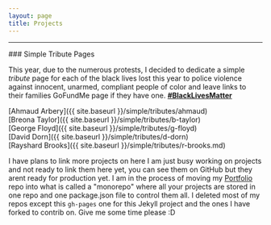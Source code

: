 ```yaml
---
layout: page
title: Projects
---
```

<hr />
<p></p>
### Simple Tribute Pages
  
This year, due to the numerous protests, I decided to dedicate a simple *tribute* page for each of the black lives lost this year to police violence against innocent, unarmed, compliant people of color and leave links to their families GoFundMe page if they have one. [**#BlackLivesMatter**](https://twitter.com/search?q=%23BlackLivesMatter)  

[Ahmaud Arbery]({{ site.baseurl }}/simple/tributes/ahmaud)  
[Breona Taylor]({{ site.baseurl }}/simple/tributes/b-taylor)  
[George Floyd]({{ site.baseurl }}/simple/tributes/g-floyd)  
[David Dorn]({{ site.baseurl }}/simple/tributes/d-dorn)  
[Rayshard Brooks]({{ site.baseurl }}/simple/tributes/r-brooks.md)   
  
I have plans to link more projects on here I am just busy working on projects and not ready to link them here yet, you can see them on GitHub but they arent ready for production yet. I am in the process of moving my [Portfolio]() repo into what is called a "monorepo" where all your projects are stored in one repo and one package.json file to control them all. I deleted most of my repos except this `gh-pages` one for this Jekyll project and the ones I have forked to contrib on. Give me some time please :D 